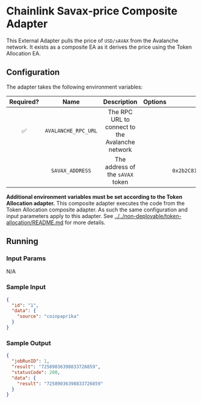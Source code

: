 # Chainlink Savax-price Composite Adapter

This External Adapter pulls the price of `USD/sAVAX` from the Avalanche network. It exists as a composite EA as it derives the price using the Token Allocation EA.

## Configuration

The adapter takes the following environment variables:

| Required? |        Name         |                   Description                   | Options |                 Defaults to                  |
| :-------: | :-----------------: | :---------------------------------------------: | :-----: | :------------------------------------------: |
|    ✅     | `AVALANCHE_RPC_URL` | The RPC URL to connect to the Avalanche network |         |                                              |
|           |   `SAVAX_ADDRESS`   |        The address of the `sAVAX` token         |         | `0x2b2C81e08f1Af8835a78Bb2A90AE924ACE0eA4bE` |

**Additional environment variables must be set according to the Token Allocation adapter.**
This composite adapter executes the code from the Token Allocation composite adapter. As such the same configuration and input parameters apply to this adapter. See [../../non-deployable/token-allocation/README.md](../../non-deployable/token-allocation/README.md) for more details.

## Running

### Input Params

N/A

### Sample Input

```json
{
  "id": "1",
  "data": {
    "source": "coinpaprika"
  }
}
```

### Sample Output

```json
{
  "jobRunID": 1,
  "result": "72589036398833726859",
  "statusCode": 200,
  "data": {
    "result": "72589036398833726859"
  }
}
```
